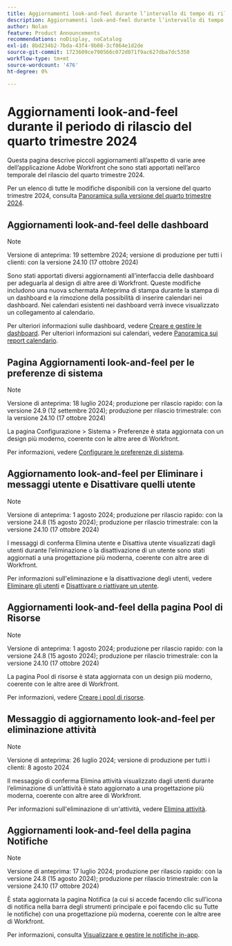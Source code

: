 ```yaml
---
title: Aggiornamenti look-and-feel durante l’intervallo di tempo di rilascio del quarto trimestre 2024
description: Aggiornamenti look-and-feel durante l’intervallo di tempo di rilascio del quarto trimestre 2024
author: Nolan
feature: Product Announcements
recommendations: noDisplay, noCatalog
exl-id: 8bd234b2-7bda-43f4-9b08-3cf064e1d2de
source-git-commit: 1723609ce790566c072d071f9ac627dba7dc5350
workflow-type: tm+mt
source-wordcount: '476'
ht-degree: 0%

---
```


# Aggiornamenti look-and-feel durante il periodo di rilascio del quarto trimestre 2024

Questa pagina descrive piccoli aggiornamenti all’aspetto di varie aree dell’applicazione Adobe Workfront che sono stati apportati nell’arco temporale del rilascio del quarto trimestre 2024.

Per un elenco di tutte le modifiche disponibili con la versione del quarto trimestre 2024, consulta [Panoramica sulla versione del quarto trimestre 2024](/help/quicksilver/product-announcements/product-releases/24-q4-release-activity/24-q4-release-overview.md).

## Aggiornamenti look-and-feel delle dashboard

>[!NOTE]
>
>Versione di anteprima: 19 settembre 2024; versione di produzione per tutti i clienti: con la versione 24.10 (17 ottobre 2024)

Sono stati apportati diversi aggiornamenti all’interfaccia delle dashboard per adeguarla al design di altre aree di Workfront. Queste modifiche includono una nuova schermata Anteprima di stampa durante la stampa di un dashboard e la rimozione della possibilità di inserire calendari nei dashboard. Nei calendari esistenti nei dashboard verrà invece visualizzato un collegamento al calendario.

Per ulteriori informazioni sulle dashboard, vedere [Creare e gestire le dashboard](/help/quicksilver/reports-and-dashboards/dashboards/creating-and-managing-dashboards/create-and-manage-dashboards.md). Per ulteriori informazioni sui calendari, vedere [Panoramica sui report calendario](/help/quicksilver/reports-and-dashboards/reports/calendars/calendar-reports-overview.md).

## Pagina Aggiornamenti look-and-feel per le preferenze di sistema

>[!NOTE]
>
>Versione di anteprima: 18 luglio 2024; produzione per rilascio rapido: con la versione 24.9 (12 settembre 2024); produzione per rilascio trimestrale: con la versione 24.10 (17 ottobre 2024)

La pagina Configurazione > Sistema > Preferenze è stata aggiornata con un design più moderno, coerente con le altre aree di Workfront.

Per informazioni, vedere [Configurare le preferenze di sistema](/help/quicksilver/administration-and-setup/manage-workfront/security/configure-security-preferences.md).

## Aggiornamento look-and-feel per Eliminare i messaggi utente e Disattivare quelli utente

>[!NOTE]
>
>Versione di anteprima: 1 agosto 2024; produzione per rilascio rapido: con la versione 24.8 (15 agosto 2024); produzione per rilascio trimestrale: con la versione 24.10 (17 ottobre 2024)

I messaggi di conferma Elimina utente e Disattiva utente visualizzati dagli utenti durante l’eliminazione o la disattivazione di un utente sono stati aggiornati a una progettazione più moderna, coerente con altre aree di Workfront.

Per informazioni sull&#39;eliminazione e la disattivazione degli utenti, vedere [Eliminare gli utenti](/help/quicksilver/administration-and-setup/add-users/create-and-manage-users/delete-a-user.md) e [Disattivare o riattivare un utente](/help/quicksilver/administration-and-setup/add-users/create-and-manage-users/deactivate-a-user.md).

## Aggiornamenti look-and-feel della pagina Pool di Risorse

>[!NOTE]
>
>Versione di anteprima: 1 agosto 2024; produzione per rilascio rapido: con la versione 24.8 (15 agosto 2024); produzione per rilascio trimestrale: con la versione 24.10 (17 ottobre 2024)

La pagina Pool di risorse è stata aggiornata con un design più moderno, coerente con le altre aree di Workfront.

Per informazioni, vedere [Creare i pool di risorse](/help/quicksilver/resource-mgmt/resource-planning/resource-pools/create-resource-pools.md).

## Messaggio di aggiornamento look-and-feel per eliminazione attività

>[!NOTE]
>
>Versione di anteprima: 26 luglio 2024; versione di produzione per tutti i clienti: 8 agosto 2024

Il messaggio di conferma Elimina attività visualizzato dagli utenti durante l’eliminazione di un’attività è stato aggiornato a una progettazione più moderna, coerente con altre aree di Workfront.

Per informazioni sull&#39;eliminazione di un&#39;attività, vedere [Elimina attività](/help/quicksilver/manage-work/tasks/manage-tasks/delete-tasks.md).

## Aggiornamenti look-and-feel della pagina Notifiche

>[!NOTE]
>
>Versione di anteprima: 17 luglio 2024; produzione per rilascio rapido: con la versione 24.8 (15 agosto 2024); produzione per rilascio trimestrale: con la versione 24.10 (17 ottobre 2024)

È stata aggiornata la pagina Notifica (a cui si accede facendo clic sull’icona di notifica nella barra degli strumenti principale e poi facendo clic su Tutte le notifiche) con una progettazione più moderna, coerente con le altre aree di Workfront.

Per informazioni, consulta [Visualizzare e gestire le notifiche in-app](/help/quicksilver/workfront-basics/using-notifications/view-and-manage-in-app-notifications.md).
